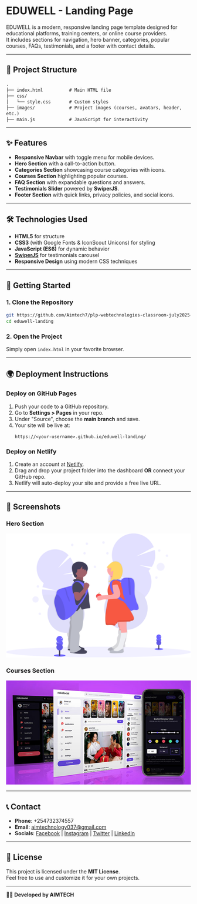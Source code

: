 # EDUWELL - Landing Page

EDUWELL is a modern, responsive landing page template designed for educational platforms, training centers, or online course providers.  
It includes sections for navigation, hero banner, categories, popular courses, FAQs, testimonials, and a footer with contact details.

---

## 📂 Project Structure

```
.
├── index.html          # Main HTML file
├── css/
│   └── style.css       # Custom styles
├── images/             # Project images (courses, avatars, header, etc.)
├── main.js             # JavaScript for interactivity
```

---

## ✨ Features

- **Responsive Navbar** with toggle menu for mobile devices.  
- **Hero Section** with a call-to-action button.  
- **Categories Section** showcasing course categories with icons.  
- **Courses Section** highlighting popular courses.  
- **FAQ Section** with expandable questions and answers.  
- **Testimonials Slider** powered by **SwiperJS**.  
- **Footer Section** with quick links, privacy policies, and social icons.  

---

## 🛠️ Technologies Used

- **HTML5** for structure  
- **CSS3** (with Google Fonts & IconScout Unicons) for styling  
- **JavaScript (ES6)** for dynamic behavior  
- **[SwiperJS](https://swiperjs.com/)** for testimonials carousel  
- **Responsive Design** using modern CSS techniques  

---

## 🚀 Getting Started

### 1. Clone the Repository
```bash
git https://github.com/Aimtech7/plp-webtechnologies-classroom-july2025-july-2025-final-project-and-deployment-Final-Project-and-Deployment.git
cd eduwell-landing
```

### 2. Open the Project
Simply open `index.html` in your favorite browser.

---

## 🌍 Deployment Instructions

### Deploy on GitHub Pages
1. Push your code to a GitHub repository.
2. Go to **Settings > Pages** in your repo.
3. Under "Source", choose the **main branch** and save.
4. Your site will be live at:
   ```
   https://<your-username>.github.io/eduwell-landing/
   ```

### Deploy on Netlify
1. Create an account at [Netlify](https://www.netlify.com/).
2. Drag and drop your project folder into the dashboard **OR** connect your GitHub repo.
3. Netlify will auto-deploy your site and provide a free live URL.

---

## 📸 Screenshots

### Hero Section
![Hero](./images/header.svg)

### Courses Section
![Courses](./images/course1.jpg)

---

## 📞 Contact

- **Phone**: +254732374557  
- **Email**: aimtechnology037@gmail.com  
- **Socials**: [Facebook](#) | [Instagram](#) | [Twitter](#) | [LinkedIn](#)

---

## 📄 License

This project is licensed under the **MIT License**.  
Feel free to use and customize it for your own projects.

---
👨‍💻 **Developed by AIMTECH**

